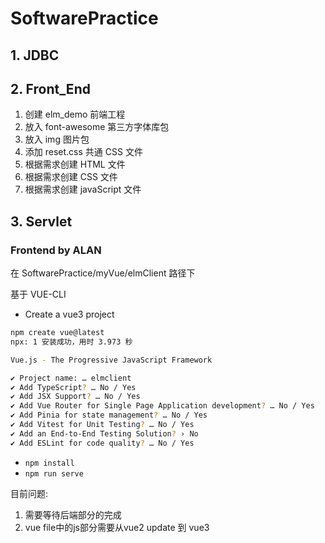# SoftwarePractice

## 1. JDBC
## 2. Front_End
1. 创建 elm_demo 前端工程
2. 放入 font-awesome 第三方字体库包
3. 放入 img 图片包
4. 添加 reset.css 共通 CSS 文件
5. 根据需求创建 HTML 文件
6. 根据需求创建 CSS 文件
7. 根据需求创建 javaScript 文件 
## 3. Servlet 
### Frontend by ALAN
在 SoftwarePractice/myVue/elmClient 路径下

基于 VUE-CLI
- Create a vue3 project
```bash
npm create vue@latest
npx: 1 安装成功，用时 3.973 秒

Vue.js - The Progressive JavaScript Framework

✔ Project name: … elmclient
✔ Add TypeScript? … No / Yes
✔ Add JSX Support? … No / Yes
✔ Add Vue Router for Single Page Application development? … No / Yes
✔ Add Pinia for state management? … No / Yes
✔ Add Vitest for Unit Testing? … No / Yes
✔ Add an End-to-End Testing Solution? › No
✔ Add ESLint for code quality? … No / Yes
```

- `npm install`
- `npm run serve`

目前问题:
1. 需要等待后端部分的完成
2. vue file中的js部分需要从vue2 update 到 vue3
